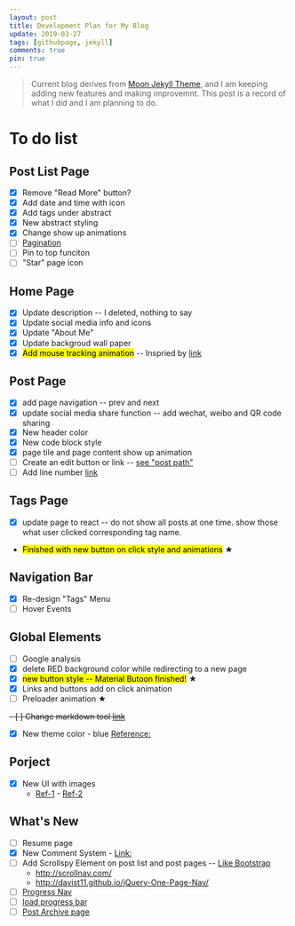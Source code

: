 ```yaml
---
layout: post
title: Development Plan for My Blog
update: 2019-03-27
tags: [githubpage, jekyll]
comments: true
pin: true
---
```


>Current blog derives from [Moon Jekyll Theme](https://github.com/TaylanTatli/Moon), and I am keeping adding new features and making improvemnt. This post is a record of what I did and I am planning to do.

# To do list

## Post List Page

- [x] Remove "Read More" button?
- [x] Add date and time with icon
- [x] Add tags under abstract
- [x] New abstract styling
- [x] Change show up animations
- [ ] [Pagination](https://jekyllrb.com/docs/pagination/)
- [ ] Pin to top funciton
- [ ] "Star" page icon

## Home Page

- [x] Update description -- I deleted, nothing to say
- [x] Update social media info and icons
- [x] Update "About Me"
- [x] Update backgroud wall paper 
- [x] <mark>Add mouse tracking animation</mark> -- Inspried by [link](https://tympanus.net/Development/AnimatedHeaderBackgrounds/index.html)

## Post Page
- [x] add page navigation -- prev and next
- [x] update social media share function -- add wechat, weibo and QR code sharing
- [x] New header color
- [x] New code block style
- [x] page tile and page content show up animation
- [ ] Create an edit button or link -- [see "post path"](https://jekyllrb.com/docs/variables/)
- [ ] Add line number [link](https://prismjs.com/download.html#themes=prism-dark&languages=markup+css+clike+javascript)

## Tags Page
- [x] update page to react -- do not show all posts at one time. show those what user clicked corresponding tag name. 
- <mark>Finished with new button on click style and animations</mark> ★ 

## Navigation Bar
- [x] Re-design "Tags" Menu
- [ ] Hover Events

## Global Elements
- [ ] Google analysis
- [x] delete RED background color while redirecting to a new page
- [x] <mark>new button style -- Material Butoon finished!</mark> ★ 
- [x] Links and buttons add on click animation
- [ ] Preloader animation ★ 

~~- [ ] Change markdown tool [link](https://github.com/github/jekyll-commonmark-ghpages)~~

- [x] New theme color - blue [Reference:](https://themes.muffingroup.com/betheme/nam-nec-felis-et-nibh-posuere/)

## Porject
- [x] New UI with images 
    - [Ref-1](https://codemyui.com/blog-card-image-left-right/) - [Ref-2](https://codemyui.com/masonry-layout-card-ui-for-blogs/)

## What's New
- [ ] Resume page
- [x] New Comment System - [Link:](https://valine.js.org/)
- [ ] Add Scrollspy Element on post list and post pages -- [Like Bootstrap](https://getbootstrap.com/docs/4.0/components/scrollspy/) 
    - http://scrollnav.com/ 
    - http://davist11.github.io/jQuery-One-Page-Nav/
- [ ] [Progress Nav](https://lab.hakim.se/progress-nav/)
- [ ] [load progress bar](https://github.hubspot.com/pace/docs/welcome/)
- [ ] [Post Archive page](https://github.com/jekyll/jekyll-archives)
